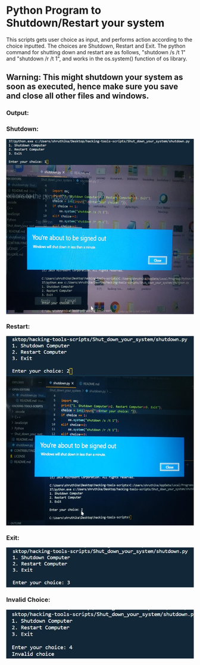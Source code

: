 # Python Program to Shutdown/Restart your system

This scripts gets user choice as input, and performs action according to the choice inputted. The choices are Shutdown, Restart and Exit.
The python command for shutting down and restart are as follows, "shutdown /s /t 1" and "shutdown /r /t 1", and works in the os.system() function of os library.

## Warning: This might shutdown your system as soon as executed, hence make sure you save and close all other files and windows.

### Output:
 ### Shutdown:
 <img src="ss1.jpg" align="center">
  <img src="WhatsApp Image 2020-10-21 at 10.28.34 PM.jpeg" align="center" height="400 px"> 
 
 ### Restart:
 <img src="ss3.jpg" align="center">
 <img src="WhatsApp Image 2020-10-21 at 10.28.35 PM.jpeg" align="center" height="400 px">
 
 ### Exit:
 <img src="ss2.jpg" align="center">
 
 ### Invalid Choice:
 <img src="ss4.jpg" align="center">
 
  
